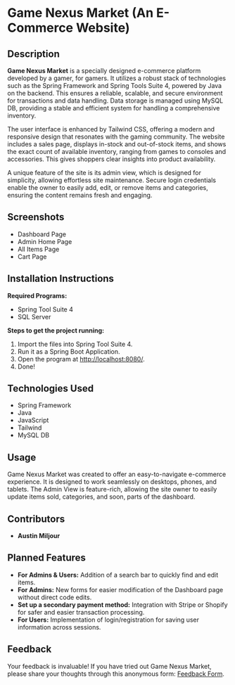 # Game Nexus Market (An E-Commerce Website)

## Description
**Game Nexus Market** is a specially designed e-commerce platform developed by a gamer, for gamers. It utilizes a robust stack of technologies such as the Spring Framework and Spring Tools Suite 4, powered by Java on the backend. This ensures a reliable, scalable, and secure environment for transactions and data handling. Data storage is managed using MySQL DB, providing a stable and efficient system for handling a comprehensive inventory.

The user interface is enhanced by Tailwind CSS, offering a modern and responsive design that resonates with the gaming community. The website includes a sales page, displays in-stock and out-of-stock items, and shows the exact count of available inventory, ranging from games to consoles and accessories. This gives shoppers clear insights into product availability.

A unique feature of the site is its admin view, which is designed for simplicity, allowing effortless site maintenance. Secure login credentials enable the owner to easily add, edit, or remove items and categories, ensuring the content remains fresh and engaging.

## Screenshots
- Dashboard Page
- Admin Home Page
- All Items Page
- Cart Page

## Installation Instructions
**Required Programs:**
- Spring Tool Suite 4
- SQL Server

**Steps to get the project running:**
1. Import the files into Spring Tool Suite 4.
2. Run it as a Spring Boot Application.
3. Open the program at [http://localhost:8080/](http://localhost:8080/).
4. Done!

## Technologies Used
- Spring Framework
- Java
- JavaScript
- Tailwind
- MySQL DB

## Usage
Game Nexus Market was created to offer an easy-to-navigate e-commerce experience. It is designed to work seamlessly on desktops, phones, and tablets. The Admin View is feature-rich, allowing the site owner to easily update items sold, categories, and soon, parts of the dashboard.

## Contributors
- **Austin Miljour**

## Planned Features
- **For Admins & Users:** Addition of a search bar to quickly find and edit items.
- **For Admins:** New forms for easier modification of the Dashboard page without direct code edits.
- **Set up a secondary payment method:** Integration with Stripe or Shopify for safer and easier transaction processing.
- **For Users:** Implementation of login/registration for saving user information across sessions.

## Feedback
Your feedback is invaluable! If you have tried out Game Nexus Market, please share your thoughts through this anonymous form: [Feedback Form](https://forms.gle/Qovmh1t65Kin2bX89).

